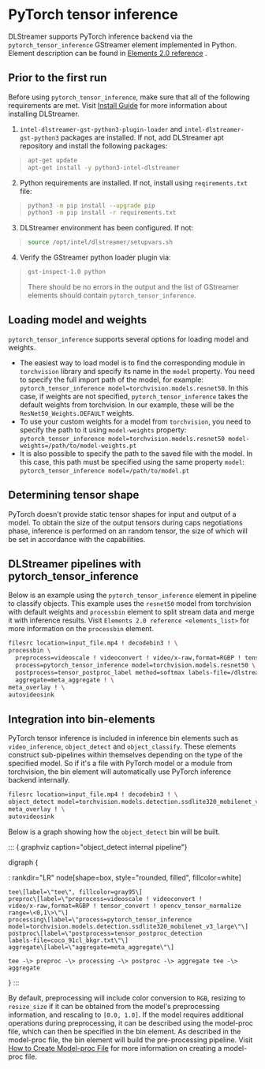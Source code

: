 # PyTorch tensor inference

DLStreamer supports PyTorch inference backend via the
`pytorch_tensor_inference` GStreamer element implemented in Python.
Element description can be found in
[Elements 2.0 reference](elements_list) .

## Prior to the first run

Before using `pytorch_tensor_inference`, make sure that all of the
following requirements are met. Visit
[Install Guide](../get_started/install/install_guide_ubuntu) for more information about installing DLStreamer.

1.  `intel-dlstreamer-gst-python3-plugin-loader` and
    `intel-dlstreamer-gst-python3` packages are installed. If not, add
    DLStreamer apt repository and install the following packages:

> ``` sh
> apt-get update
> apt-get install -y python3-intel-dlstreamer
> ```

2.  Python requirements are installed. If not, install using
    `reqirements.txt` file:

> ``` sh
> python3 -m pip install --upgrade pip
> python3 -m pip install -r requirements.txt
> ```

3.  DLStreamer environment has been configured. If not:

> ``` sh
> source /opt/intel/dlstreamer/setupvars.sh
> ```

4.  Verify the GStreamer python loader plugin via:

> ``` sh
> gst-inspect-1.0 python
> ```
>
> There should be no errors in the output and the list of GStreamer
> elements should contain `pytorch_tensor_inference`.

## Loading model and weights

`pytorch_tensor_inference` supports several options for loading model
and weights.

-   The easiest way to load model is to find the corresponding module in
    `torchvision` library and specify its name in the `model`
    property. You need to specify the full import path of the model, for
    example:
    `pytorch_tensor_inference model=torchvision.models.resnet50`. In
    this case, if weights are not specified, `pytorch_tensor_inference`
    takes the default weights from torchvision. In our example, these
    will be the `ResNet50_Weights.DEFAULT` weights.
-   To use your custom weights for a model from `torchvision`, you need
    to specify the path to it using `model-weights` property:
    `pytorch_tensor_inference model=torchvision.models.resnet50 model-weights=/path/to/model-weights.pt`
-   It is also possible to specify the path to the saved file with the
    model. In this case, this path must be specified using the same
    property `model`: `pytorch_tensor_inference model=/path/to/model.pt`

## Determining tensor shape

PyTorch doesn't provide static tensor shapes for input and output of a
model. To obtain the size of the output tensors during caps negotiations
phase, inference is performed on an random tensor, the size of which
will be set in accordance with the capabilities.

## DLStreamer pipelines with pytorch_tensor_inference

Below is an example using the `pytorch_tensor_inference` element in
pipeline to classify objects. This example uses the `resnet50` model
from torchvision with default weights and `processbin` element to split
stream data and merge it with inference results. Visit
`Elements 2.0 reference <elements_list>` for more information on the `processbin` element.

```sh
filesrc location=input_file.mp4 ! decodebin3 ! \
processbin \
  preprocess=videoscale ! videoconvert ! video/x-raw,format=RGBP ! tensor_convert ! opencv_tensor_normalize range=<0,1>, mean=<0.485, 0.456, 0.406>, std=<0.229, 0.224, 0.225> \
  process=pytorch_tensor_inference model=torchvision.models.resnet50 \
  postprocess=tensor_postproc_label method=softmax labels-file=/dlstreamer_dir/samples/labels/imagenet_2012.txt \
  aggregate=meta_aggregate ! \
meta_overlay ! \
autovideosink
```

## Integration into bin-elements

PyTorch tensor inference is included in inference bin elements such as
`video_inference`, `object_detect` and `object_classify`. These elements
construct sub-pipelines within themselves depending on the type of the
specified model. So if it's a file with PyTorch model or a module from
torchvision, the bin element will automatically use PyTorch inference
backend internally.

```sh
filesrc location=input_file.mp4 ! decodebin3 ! \
object_detect model=torchvision.models.detection.ssdlite320_mobilenet_v3_large labels-file=coco_91cl_bkgr.txt ! \
meta_overlay ! \
autovideosink
```

Below is a graph showing how the `object_detect` bin will be built.

::: {.graphviz caption="object_detect internal pipeline"}

digraph {

:   rankdir=\"LR\" node\[shape=box, style=\"rounded, filled\",
    fillcolor=white\]

    tee\[label=\"tee\", fillcolor=gray95\]
    preproc\[label=\"preprocess=videoscale ! videoconvert !
    video/x-raw,format=RGBP ! tensor_convert ! opencv_tensor_normalize
    range=\<0,1\>\"\]
    processing\[label=\"process=pytorch_tensor_inference
    model=torchvision.models.detection.ssdlite320_mobilenet_v3_large\"\]
    postproc\[label=\"postprocess=tensor_postproc_detection
    labels-file=coco_91cl_bkgr.txt\"\]
    aggregate\[label=\"aggregate=meta_aggregate\"\]

    tee -\> preproc -\> processing -\> postproc -\> aggregate tee -\>
    aggregate

}
:::

By default, preprocessing will include color conversion to `RGB`,
resizing to `resize_size` if it can be obtained from the model's
preprocessing information, and rescaling to `[0.0, 1.0]`. If the model
requires additional operations during preprocessing, it can be described
using the model-proc file, which can then be specified in the bin
element. As described in the model-proc file, the bin element will build
the pre-processing pipeline. Visit
[How to Create Model-proc File](../dev_guide/model_preparation>) for more information on creating a model-proc file.
